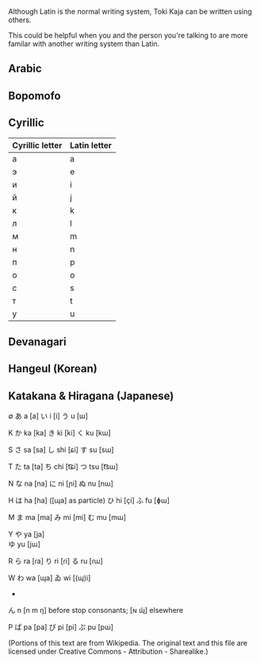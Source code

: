 Although Latin is the normal writing system,
Toki Kaja can be written using others.

This could be helpful when you and the person you're talking to
are more familar with another writing system than Latin.


Arabic
------

Bopomofo
--------

Cyrillic
------

Cyrillic letter | Latin letter
----------------|----------------
а               | a
э               | e
и               | i
й               | j
к               | k
л               | l
м               | m
н               | n
п               | p
о               | o
с               | s
т               | t
у               | u


Devanagari
---------

Hangeul (Korean)
------

Katakana & Hiragana (Japanese)
--------

∅ 
あ a [a] 
い i [i] 
う u [ɯ] 
    
K 
か ka [ka] 
き ki [ki] 
く ku [kɯ] 

S 
さ sa [sa] 
し shi [ɕi] 
す su [sɯ] 

T 
た ta [ta] 
ち chi [t͡ɕi] 
つ tsu [t͡sɯ] 

N 
な na [na] 
に ni [ɲi] 
ぬ nu [nɯ] 

H 
は ha [ha] ([ɰa] as particle) 
ひ hi [çi] 
ふ fu [ɸɯ] 

M 
ま ma [ma] 
み mi [mi] 
む mu [mɯ] 

Y 
や ya [ja]   
ゆ yu [jɯ]   

R 
ら ra [ɾa] 
り ri [ɾi] 
る ru [ɾɯ] 

W 
わ wa [ɰa] 
ゐ wi [(ɰ)i]     

* 
ん n
[n m ŋ] before stop consonants;
[ɴ ɰ̃] elsewhere 

P 
ぱ pa [pa] 
ぴ pi [pi] 
ぷ pu [pɯ] 

(Portions of this text are from Wikipedia. The original text and this file are licensed under Creative Commons - Attribution - Sharealike.)